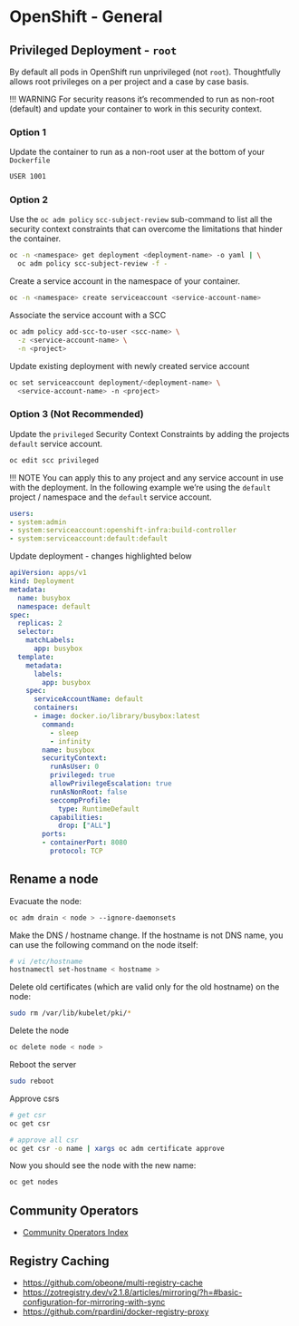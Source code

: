 # OpenShift - General

## Privileged Deployment - `root`

By default all pods in OpenShift run unprivileged (not `root`). Thoughtfully allows root privileges on a per project and a case by case basis.

!!! WARNING
    For security reasons it’s recommended to run as non-root (default) and update your container to work in this security context.

### Option 1

Update the container to run as a non-root user at the bottom of your `Dockerfile`

```sh
USER 1001
```

### Option 2

Use the `oc adm policy` `scc-subject-review` sub-command to list all the security context constraints that can overcome the limitations that hinder the container.

```sh
oc -n <namespace> get deployment <deployment-name> -o yaml | \
  oc adm policy scc-subject-review -f -
```

Create a service account in the namespace of your container.

```sh
oc -n <namespace> create serviceaccount <service-account-name>
```

Associate the service account with a SCC

```sh
oc adm policy add-scc-to-user <scc-name> \
  -z <service-account-name> \
  -n <project>
```

Update existing deployment with newly created service account

```sh
oc set serviceaccount deployment/<deployment-name> \
  <service-account-name> -n <project>
```

### Option 3 (Not Recommended)

Update the `privileged` Security Context Constraints by adding the projects `default` service account.

```sh
oc edit scc privileged
```

!!! NOTE
    You can apply this to any project and any service account in use with the deployment. In the following example we’re using the `default` project / namespace and the `default` service account.

```yaml hl_lines="4"
users:
- system:admin
- system:serviceaccount:openshift-infra:build-controller
- system:serviceaccount:default:default
```

Update deployment - changes highlighted below

```yaml hl_lines="5 16 24-28"
apiVersion: apps/v1
kind: Deployment
metadata:
  name: busybox
  namespace: default
spec:
  replicas: 2
  selector:
    matchLabels:
      app: busybox
  template:
    metadata:
      labels:
        app: busybox
    spec:
      serviceAccountName: default
      containers:
      - image: docker.io/library/busybox:latest
        command:
          - sleep
          - infinity
        name: busybox
        securityContext:
          runAsUser: 0
          privileged: true
          allowPrivilegeEscalation: true
          runAsNonRoot: false
          seccompProfile:
            type: RuntimeDefault
          capabilities:
            drop: ["ALL"]
        ports:
        - containerPort: 8080
          protocol: TCP
```

## Rename a node

Evacuate the node:

```sh
oc adm drain < node > --ignore-daemonsets
```

Make the DNS / hostname change.
If the hostname is not DNS name, you can use the following command on the node itself:

```sh
# vi /etc/hostname
hostnamectl set-hostname < hostname >
```

Delete old certificates (which are valid only for the old hostname) on the node:

```sh
sudo rm /var/lib/kubelet/pki/*
```

Delete the node

```sh
oc delete node < node >
```

Reboot the server

```sh
sudo reboot
```

Approve csrs

```sh
# get csr
oc get csr

# approve all csr
oc get csr -o name | xargs oc adm certificate approve
```

Now you should see the node with the new name:

```sh
oc get nodes
```

## Community Operators

- [Community Operators Index](https://github.com/redhat-openshift-ecosystem/community-operators-prod)

## Registry Caching

- https://github.com/obeone/multi-registry-cache
- https://zotregistry.dev/v2.1.8/articles/mirroring/?h=#basic-configuration-for-mirroring-with-sync
- https://github.com/rpardini/docker-registry-proxy
